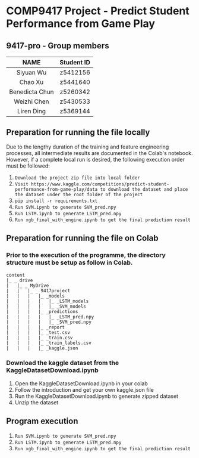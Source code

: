 # COMP9417 Project - Predict Student Performance from Game Play

## 9417-pro - Group members

|      NAME      | Student ID |
|:--------------:|:----------:|
|  Siyuan Wu   |  z5412156 |
| Chao Xu | z5441640 |
| Benedicta Chun | z5260342 |
| Weizhi Chen | z5430533 |
| Liren Ding |  z5369144 |


## Preparation for running the file locally
Due to the lengthy duration of the training and feature engineering processes, all intermediate 
results are documented in the Colab's notebook. However, if a complete local run is 
desired, the following execution order must be followed:

1. `Download the project zip file into local folder`
2. `Visit https://www.kaggle.com/competitions/predict-student-performance-from-game-play/data to download the dataset
and place the dataset under the root folder of the project`
3. `pip install -r requirements.txt`
4. `Run SVM.ipynb to generate SVM_pred.npy`
5. `Run LSTM.ipynb to generate LSTM_pred.npy`
6. `Run xgb_final_with_engine.ipynb to get the final prediction result`

## Preparation for running the file on Colab

### Prior to the execution of the programme, the directory structure must be setup as follow in Colab.
```tree
content
|_ _ drive
|	|_ _ MyDrive
|	|	|_ _ 9417project
|	|	|	|_ _models	
|	|	|	|	|_ _LSTM_models	
|	|	|	|	|_ _SVM_models	
|	|	|	|_ _predictions
|	|	|	|	|_ _LSTM_pred.npy	
|	|	|	|	|_ _SVM_pred.npy	
|	|	|	|_ _report
|	|	|	|_ _test.csv
|	|	|	|_ _train.csv
|	|	|	|_ _train_labels.csv
|	|	|	|_ _kaggle.json
```

### Download the kaggle dataset from the KaggleDatasetDownload.ipynb
1. Open the KaggleDatasetDownload.ipynb in your colab 
2. Follow the introduction and get your own kaggle.json file
3. Run the KaggleDatasetDownload.ipynb to generate zipped dataset
4. Unzip the dataset

## Program execution
1. `Run SVM.ipynb to generate SVM_pred.npy`
2. `Run LSTM.ipynb to generate LSTM_pred.npy`
3. `Run xgb_final_with_engine.ipynb to get the final prediction result`






